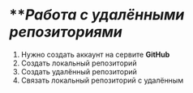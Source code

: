 # ***Работа с удалёнными репозиториями*

1. Нужно создать аккаунт на сервите **GitHub**
2. Создать локальный репозиторий
3. Создать удалённый репозиторий
4. Связать локальный репозиторий с удалённым